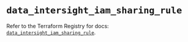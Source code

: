 # `data_intersight_iam_sharing_rule`

Refer to the Terraform Registry for docs: [`data_intersight_iam_sharing_rule`](https://registry.terraform.io/providers/ciscodevnet/intersight/1.0.71/docs/data-sources/iam_sharing_rule).
